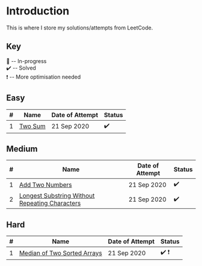 # Introduction
This is where I store my solutions/attempts from LeetCode.

## Key
💭  -- In-progress
<br>✔️ -- Solved
<br>❗️ -- More optimisation needed


## Easy

\#|Name|Date of Attempt|Status
-|-|-|-
1| [Two Sum](/two-sum)|21 Sep 2020|✔️


## Medium
\#|Name|Date of Attempt|Status
-|-|-|-
1| [Add Two Numbers](/add-two-numbers)|21 Sep 2020| ✔️
2| [Longest Substring Without Repeating Characters](/longest-substr) | 21 Sep 2020 | ✔️
 
## Hard
\#|Name|Date of Attempt|Status
-|-|-|-
1| [Median of Two Sorted Arrays](/median-two-sorted-arrs) | 21 Sep 2020 | ✔️ ❗️
